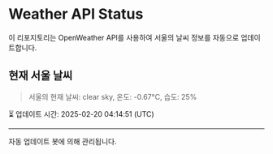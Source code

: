 
# Weather API Status

이 리포지토리는 OpenWeather API를 사용하여 서울의 날씨 정보를 자동으로 업데이트합니다.

## 현재 서울 날씨
> 서울의 현재 날씨: clear sky, 온도: -0.67°C, 습도: 25%

⏳ 업데이트 시간: 2025-02-20 04:14:51 (UTC)

---
자동 업데이트 봇에 의해 관리됩니다.
